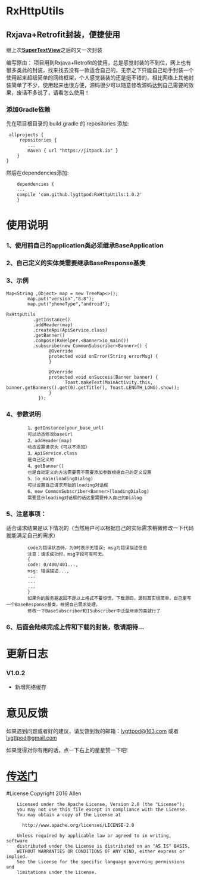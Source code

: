 # RxHttpUtils
## Rxjava+Retrofit封装，便捷使用

继上次[**SuperTextView**](https://github.com/lygttpod/SuperTextView)之后的又一次封装

编写原由：
项目用到Rxjava+Retrofit的使用，总是感觉封装的不到位，网上也有很多类此的封装，找来找去没有一款适合自己的，无奈之下只能自己动手封装一个使用起来超级简单的网络框架，个人感觉装装的还是挺不错的，相比网络上其他封装简单了不少，使用起来也很方便，源码很少可以随意修改源码达到自己需要的效果，废话不多说了，请看怎么使用！


### 添加Gradle依赖 

先在项目根目录的 build.gradle 的 repositories 添加:

     allprojects {
         repositories {
            ...
            maven { url "https://jitpack.io" }
        }
    }
    
 然后在dependencies添加:
 
        dependencies {
        ...
        compile 'com.github.lygttpod:RxHttpUtils:1.0.2'
        }


# 使用说明

### 1、使用前自己的application类必须继承BaseApplication

### 2、自己定义的实体类需要继承BaseResponse基类

### 3、示例

    Map<String ,Object> map = new TreeMap<>();
            map.put("version","8.8");
            map.put("phoneType","android");
        
    RxHttpUtils                
              .getInstance()                              
              .addHeader(map)                             
              .createApi(ApiService.class)                
              .getBanner()                                               
              .compose(RxHelper.<Banner>io_main())        
              .subscribe(new CommonSubscriber<Banner>() {                                   
                    @Override
                    protected void onError(String errorMsg) {
                    }

                    @Override
                    protected void onSuccess(Banner banner) {
                          Toast.makeText(MainActivity.this, banner.getBanners().get(0).getTitle(), Toast.LENGTH_LONG).show();
                    }
                }); 
                
### 4、参数说明

            1、getInstance(your_base_url)
            可以动态修改baseUrl
            2、addHeader(map)
            动态设置请求头《可以不添加》
            3、ApiService.class
            是自己定义的
            4、getBanner()
            也是自动定义的方法需要需不需要添加参数根据自己的定义设置
            5、io_main(loadingDialog)
            可以设置自己请求开始的loading对话框
            6、new CommonSubscriber<Banner>(loadingDialog)
            需要显示loading对话框的话这里需要传入自己的Dialog
            
            

### 5、注意事项：
适合请求结果是以下情况的（当然用户可以根据自己的实际需求稍微修改一下代码就能满足自己的需求）

            
            code为错误状态码，为0时表示无错误; msg为错误描述信息
            注意：请求成功时，msg字段可有可无。
            {
            code: 0/400/401...,
            msg: 错误描述...,
            ...
            ...
            ...
            }
            如果你的服务器返回不是以上格式不要惊慌，下载源码，源码其实很简单，自己重写一个BaseResponse基类，根据自己需求处理，
            修改一下BaseSubscriber和ISubscriber中泛型继承的类就行了

### 6、后面会陆续完成上传和下载的封装，敬请期待...

# 更新日志

### V1.0.2
* 	新增网络缓存

# 意见反馈

如果遇到问题或者好的建议，请反馈到我的邮箱：[lygttpod@163.com](mailto:lygttpod@163.com) 或者[lygttpod@gmail.com](mailto:lygttpod@gmail.com)

如果觉得对你有用的话，点一下右上的星星赞一下吧!

# [**传送门**](https://github.com/lygttpod/RxHttpUtils)

#License
         Copyright 2016 Allen

        Licensed under the Apache License, Version 2.0 (the "License");
        you may not use this file except in compliance with the License.
        You may obtain a copy of the License at

          http://www.apache.org/licenses/LICENSE-2.0

        Unless required by applicable law or agreed to in writing, software
        distributed under the License is distributed on an "AS IS" BASIS,
        WITHOUT WARRANTIES OR CONDITIONS OF ANY KIND, either express or implied.
        See the License for the specific language governing permissions and
        limitations under the License.

